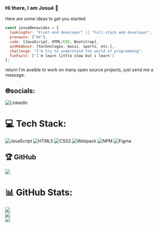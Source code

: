 ### Hi there, I am Josué 👋


Here are some ideas to get you started:

```javascript
const josueBenavides = {
  lookingFor: "Front-end developer" || "Full-stack web developer",
  pronouns: ["He"],
  code: [JavaScript, HTML/CSS, Bootstrap],
  askMeAbout: [technologie, music, sports, etc.],
  challenge: "I'm try to understand the world of programming",
  funFacts: ['I'm learn little slow but i learn']
};
```

return I'm avaible to work on many open source projects, just send me a message.

## 🌐socials:

![LinkedIn](https://img.shields.io/badge/LinkedIn-%230077B5.svg?logo=linkedin&logoColor=white)

# 💻 Tech Stack: 

![JavaScript](https://img.shields.io/badge/javascript-%23323330.svg?style=for-the-badge&logo=javascript&logoColor=%23F7DF1E) ![HTML5](https://img.shields.io/badge/html5-%23E34F26.svg?style=for-the-badge&logo=html5&logoColor=white) ![CSS3](https://img.shields.io/badge/css3-%231572B6.svg?style=for-the-badge&logo=css3&logoColor=white) ![Webpack](https://img.shields.io/badge/webpack-%238DD6F9.svg?style=for-the-badge&logo=webpack&logoColor=black) ![NPM](https://img.shields.io/badge/NPM-%23000000.svg?style=for-the-badge&logo=npm&logoColor=white) ![Figma](https://img.shields.io/badge/figma-%23F24E1E.svg?style=for-the-badge&logo=figma&logoColor=white)

## 🏆 GitHub 

![](https://github-profile-trophy.vercel.app/?username=andym80&theme=discord&no-frame=false&no-bg=true&margin-w=4)

# 📊 GitHub Stats:
![](https://github-readme-stats.vercel.app/api?username=jdbs9514&theme=bear&hide_border=false&include_all_commits=true&count_private=true)<br/>
![](https://github-readme-streak-stats.herokuapp.com/?user=jdbs9514&theme=bear&hide_border=false)<br/>
![](https://github-readme-stats.vercel.app/api/top-langs/?username=jdbs9514&theme=bear&hide_border=false&include_all_commits=true&count_private=true&layout=compact)
